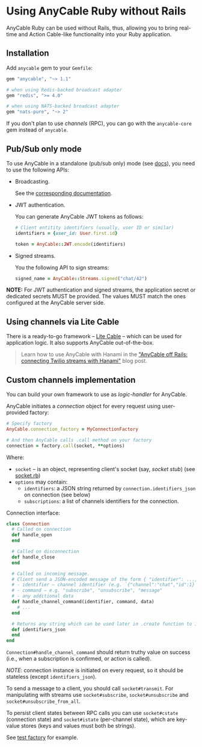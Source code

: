 # Using AnyCable Ruby without Rails

AnyCable Ruby can be used without Rails, thus, allowing you to bring real-time and Action Cable-like functionality into your Ruby application.

## Installation

Add `anycable` gem to your `Gemfile`:

```ruby
gem "anycable", "~> 1.1"

# when using Redis-backed broadcast adapter
gem "redis", ">= 4.0"

# when using NATS-backed broadcast adapter
gem "nats-pure", "~> 2"
```

If you don't plan to use _channels_ (RPC), you can go with the `anycable-core` gem instead of `anycable`.

## Pub/Sub only mode

To use AnyCable in a standalone (pub/sub only) mode (see [docs](../anycable-go/getting_started.md)), you need to use the following APIs:

- Broadcasting.

  See the [corresponding documentation](./broadcast_adapters.md).

- JWT authentication.

  You can generate AnyCable JWT tokens as follows:

  ```ruby
  # Client entitity identifiers (usually, user ID or similar)
  identifiers = {user_id: User.first.id}

  token = AnyCable::JWT.encode(identifiers)
  ```

- Signed streams.

  You the following API to sign streams:

  ```ruby
  signed_name = AnyCable::Streams.signed("chat/42")
  ```

**NOTE:** For JWT authentication and signed streams, the application secret or dedicated secrets MUST be provided. The values MUST match the ones configured at the AnyCable server side.

## Using channels via Lite Cable

There is a ready-to-go framework – [Lite Cable](https://github.com/palkan/litecable) – which can be used for application logic. It also supports AnyCable out-of-the-box.

> Learn how to use AnyCable with Hanami in the ["AnyCable off Rails: connecting Twilio streams with Hanami"](https://evilmartians.com/chronicles/anycable-goes-off-rails-connecting-twilio-streams-with-hanami) blog post.

## Custom channels implementation

You can build your own framework to use as _logic-handler_ for AnyCable.

AnyCable initiates a _connection_ object for every request using user-provided factory:

```ruby
# Specify factory
AnyCable.connection_factory = MyConnectionFactory

# And then AnyCable calls .call method on your factory
connection = factory.call(socket, **options)
```

Where:

- `socket` – is an object, representing client's socket (say, _socket stub_) (see [socket.rb](https://github.com/anycable/anycable/blob/master/lib/anycable/socket.rb))
- `options` may contain:
   - `identifiers`: a JSON string returned by `connection.identifiers_json` on connection (see below)
   - `subscriptions`: a list of channels identifiers for the connection.

Connection interface:

```ruby
class Connection
  # Called on connection
  def handle_open
  end

  # Called on disconnection
  def handle_close
  end

  # Called on incoming message.
  # Client send a JSON-encoded message of the form { "identifier": ..., "command": ..., "data" ... }.
  # - identifier – channel identifier (e.g. `{"channel":"chat","id":1}`)
  # - command – e.g. "subscribe", "unsubscribe", "message"
  # - any additional data
  def handle_channel_command(identifier, command, data)
    # ...
  end

  # Returns any string which can be used later in .create function to initiate connection.
  def identifiers_json
  end
end
```

`Connection#handle_channel_command` should return truthy value on success (i.e., when a subscription is confirmed, or action is called).

*NOTE*: connection instance is initiated on every request, so it should be stateless (except `identifiers_json`).

To send a message to a client, you should call `socket#transmit`.
For manipulating with streams use `socket#subscribe`, `socket#unsubscribe` and `socket#unsubscribe_from_all`.

To persist client states between RPC calls you can use `socket#cstate` (connection state) and `socket#istate` (per-channel state), which are key-value stores (keys and values must both be strings).

See [test factory](https://github.com/anycable/anycable/blob/master/spec/support/test_factory.rb) for example.
